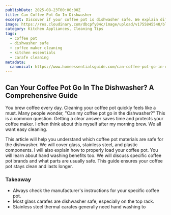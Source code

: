 ```yaml
---
publishDate: 2025-08-23T00:00:00Z
title: Can Coffee Pot Go In Dishwasher
excerpt: Discover if your coffee pot is dishwasher safe. We explain different materials, what parts can go in, and how to keep your coffee maker clean effectively.
image: https://res.cloudinary.com/dbcpfy04c/image/upload/v1755845540/blog_image_1755845539_zspwkf.webp
category: Kitchen Appliances, Cleaning Tips
tags:
  - coffee pot
  - dishwasher safe
  - coffee maker cleaning
  - kitchen essentials
  - carafe cleaning
metadata:
  canonical: https://www.homeessentialsguide.com/can-coffee-pot-go-in-dishwasher
---
```


## Can Your Coffee Pot Go In The Dishwasher? A Comprehensive Guide

You brew coffee every day. Cleaning your coffee pot quickly feels like a must. Many people wonder, "Can my coffee pot go in the dishwasher?" This is a common question. Getting a clear answer saves time and protects your coffee maker. I often think about this myself after my morning brew. We all want easy cleaning.

This article will help you understand which coffee pot materials are safe for the dishwasher. We will cover glass, stainless steel, and plastic components. I will also explain how to properly load your coffee pot. You will learn about hand washing benefits too. We will discuss specific coffee pot brands and what parts are usually safe. This guide ensures your coffee pot stays clean and lasts longer.

### Takeaway

*   Always check the manufacturer's instructions for your specific coffee pot.
*   Most glass carafes are dishwasher safe, especially on the top rack.
*   Stainless steel thermal carafes generally need hand washing to